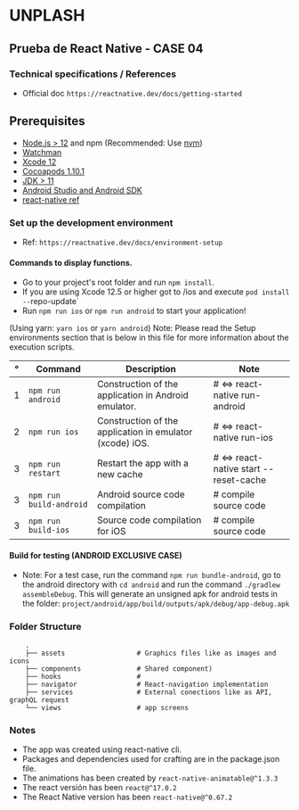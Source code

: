 # UNPLASH
## Prueba de React Native - CASE 04

### Technical specifications / References
- Official doc `https://reactnative.dev/docs/getting-started`

## Prerequisites
- [Node.js > 12](https://nodejs.org) and npm (Recommended: Use [nvm](https://github.com/nvm-sh/nvm))
- [Watchman](https://facebook.github.io/watchman)
- [Xcode 12](https://developer.apple.com/xcode)
- [Cocoapods 1.10.1](https://cocoapods.org)
- [JDK > 11](https://www.oracle.com/java/technologies/javase-jdk11-downloads.html)
- [Android Studio and Android SDK](https://developer.android.com/studio)
- [react-native ref](https://github.com/react-native-community/cli/blob/master/README.md#creating-a-new-react-native-project)

### Set up the development environment
- Ref: `https://reactnative.dev/docs/environment-setup`

#### Commands to display functions.
- Go to your project's root folder and run `npm install`.
- If you are using Xcode 12.5 or higher got to /ios and execute `pod install --`repo-update`
- Run `npm run ios` or `npm run android` to start your application!

(Using yarn: `yarn ios` or `yarn android`)
Note: Please read the Setup environments section that is below in this file for more information about the execution scripts.


| °   | Command                 | Description                                              | Note                                   |
| --- | ----------------------- | -------------------------------------------------------- | -------------------------------------- |
| 1   | `npm run android`       | Construction of the application in Android emulator.     | # <=> react-native run-android         |
| 2   | `npm run ios`           | Construction of the application in emulator (xcode) iOS. | # <=> react-native run-ios             |
| 3   | `npm run restart`       | Restart the app with a new cache                         | # <=> react-native start --reset-cache |
| 3   | `npm run build-android` | Android source code compilation                          | # compile source code                  |
| 3   | `npm run build-ios `    | Source code compilation for iOS                          | # compile source code                  |

#### Build for testing (ANDROID EXCLUSIVE CASE)

- Note: For a test case, run the command `npm run bundle-android`, go to the android directory with `cd android` and run the command `./gradlew assembleDebug`. This will generate an unsigned apk for android tests in the folder: `project/android/app/build/outputs/apk/debug/app-debug.apk`

### Folder Structure

```
    .
    ├── assets                  # Graphics files like as images and icons
    ├── components              # Shared component)
    ├── hooks                   #
    ├── navigator               # React-navigation implementation
    ├── services                # External conections like as API, graphQL request
    └── views                   # app screens
```

### Notes

- The app was created using react-native cli.
- Packages and dependencies used for crafting are in the package.json file.
- The animations has been created by `react-native-animatable@^1.3.3`
- The react versión has been `react@^17.0.2`
- The React Native version has been `react-native@^0.67.2`



